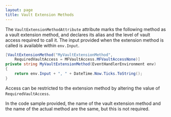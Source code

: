 ```yaml
---
layout: page
title: Vault Extension Methods
---
```


The `VaultExtensionMethodAttribute` attribute marks the following method as a vault extension method, and declares its alias and the level of vault access required to call it.  The input provided when the extension method is called is available within `env.Input`.

```csharp
[VaultExtensionMethod("MyVaultExtensionMethod",
	RequiredVaultAccess = MFVaultAccess.MFVaultAccessNone)]
private string MyVaultExtensionMethod(EventHandlerEnvironment env)
{
	return env.Input + ", " + DateTime.Now.Ticks.ToString();
}
```

Access can be restricted to the extension method by altering the value of `RequiredVaultAccess`.

<p class="note">In the code sample provided, the name of the vault extension method and the name of the actual method are the same, but this is not required.</p>

